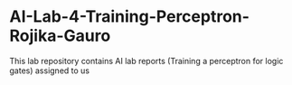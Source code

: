 # AI-Lab-4-Training-Perceptron-Rojika-Gauro
This lab repository contains AI lab reports (Training a perceptron for logic gates) assigned to us
